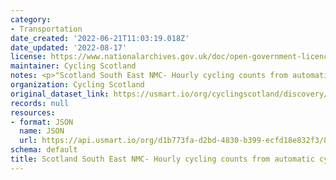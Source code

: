 ```yaml
---
category:
- Transportation
date_created: '2022-06-21T11:03:19.018Z'
date_updated: '2022-08-17'
license: https://www.nationalarchives.gov.uk/doc/open-government-licence/version/3/
maintainer: Cycling Scotland
notes: <p>"Scotland South East NMC- Hourly cycling counts from automatic cycling counters"</p>
organization: Cycling Scotland
original_dataset_link: https://usmart.io/org/cyclingscotland/discovery/discovery-view-detail/4e329609-94e9-43b5-a221-be989390a391
records: null
resources:
- format: JSON
  name: JSON
  url: https://api.usmart.io/org/d1b773fa-d2bd-4830-b399-ecfd18e832f3/85792890-4026-4282-a146-ff71f9470efc/1/urql
schema: default
title: Scotland South East NMC- Hourly cycling counts from automatic cycling counters
---
```

